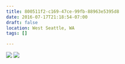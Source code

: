 ```yaml
---
title: 800511f2-c169-47ce-99fb-88963e5395d8
date: 2016-07-17T21:18:54-07:00
draft: false
location: West Seattle, WA
tags: []

---
```




![](https://d17enza3bfujl8.cloudfront.net/20160717_01_112.jpg)
![](https://d17enza3bfujl8.cloudfront.net/20160717_01_96.jpg)


